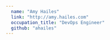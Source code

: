 ```yaml
---
  name: "Amy Hailes"
  link: "http://amy.hailes.com"
  occupation_title: "DevOps Engineer"
  github: "ahailes"
---
```

